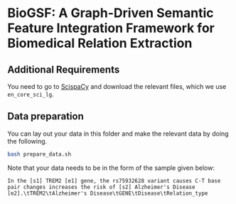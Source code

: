 # BioGSF: A Graph-Driven Semantic Feature Integration Framework for Biomedical Relation Extraction
## Additional Requirements
You need to go to [ScispaCy](https://github.com/allenai/scispacy) and download the relevant files, which we use `en_core_sci_lg`.
## Data preparation
You can lay out your data in this folder and make the relevant data by doing the following.
```bash
bash prepare_data.sh
```
Note that your data needs to be in the form of the sample given below:
```
In the [s1] TREM2 [e1] gene, the rs75932628 variant causes C-T base pair changes increases the risk of [s2] Alzheimer's Disease [e2].\tTREM2\tAlzheimer's Disease\tGENE\tDisease\tRelation_type
```